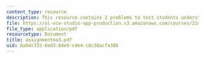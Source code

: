 ```yaml
---
content_type: resource
description: This resource contains 2 problems to test students understanding.
file: https://ol-ocw-studio-app-production.s3.amazonaws.com/courses/21m-302-harmony-and-counterpoint-ii-spring-2005/6a6dc3336ed384e9cde4c8c38acfa386_assignmentno3.pdf
file_type: application/pdf
resourcetype: Document
title: assignmentno3.pdf
uid: 6a6dc333-6ed3-84e9-cde4-c8c38acfa386
---
```

